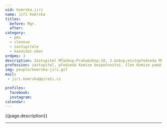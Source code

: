 ```yaml
---
uid: komrska.jiri
name: Jiří Komrska
titles:
  before: Mgr.
  after:
category:
  - pms
  - clenove
  - zastupitele    
  - kandidat-obec 
ordpms: 3
description: Zastupitel MČ&nbsp;Praha&nbsp;10, 2.&nbsp;místopředseda MS
profession: zastupitel, předseda Komise bezpečnostní. člen Komise památkové a Komise informační, pro otevřenou radnici, IT a Smart Cities (KIT-SC)
img: people/komrska-jiri.gif
mail:
 - jiri.komrska@pirati.cz

profiles:
  facebook: 
  instagram: 
calendar: 
---
```


{{page.description}}



---
